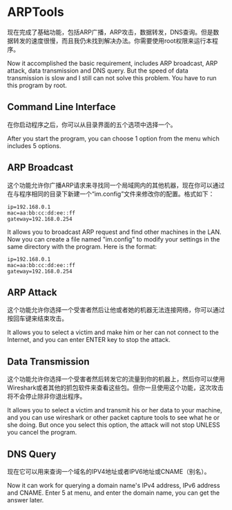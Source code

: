 # ARPTools

现在完成了基础功能，包括ARP广播，ARP攻击，数据转发，DNS查询。但是数据转发的速度很慢，而且我仍未找到解决办法。你需要使用root权限来运行本程序。

Now it accomplished the basic requirement, includes ARP broadcast, ARP attack, data transmission and DNS query. But the speed of data transmission is slow and I still can not solve this problem. You have to run this program by root.

## Command Line Interface

在你启动程序之后，你可以从目录界面的五个选项中选择一个。

After you start the program, you can choose 1 option from the menu which includes 5 options.

## ARP Broadcast

这个功能允许你广播ARP请求来寻找同一个局域网内的其他机器，现在你可以通过在与程序相同的目录下新建一个“im.config”文件来修改你的配置。格式如下：

```
ip=192.168.0.1
mac=aa:bb:cc:dd:ee::ff
gateway=192.168.0.254
```

It allows you to broadcast ARP request and find other machines in the LAN. Now you can create a file named "im.config" to modify your settings in the same directory with the program. Here is the format:

```
ip=192.168.0.1
mac=aa:bb:cc:dd:ee::ff
gateway=192.168.0.254
```

## ARP Attack

这个功能允许你选择一个受害者然后让他或者她的机器无法连接网络，你可以通过按回车键来结束攻击。

It allows you to select a victim and make him or her can not connect to the Internet, and you can enter ENTER key to stop the attack.

## Data Transmission

这个功能允许你选择一个受害者然后转发它的流量到你的机器上，然后你可以使用Wireshark或者其他的抓包软件来查看这些包。但你一旦使用这个功能，这次攻击将不会停止除非你退出程序。

It allows you to select a victim and transmit his or her data to your machine, and you can use wireshark or other packet capture tools to see what he or she doing. But once you select this option, the attack will not stop UNLESS you cancel the program.

## DNS Query

现在它可以用来查询一个域名的IPV4地址或者IPV6地址或CNAME（别名）。

Now it can work for querying a domain name's IPv4 address, IPv6 address and CNAME. Enter 5 at menu, and enter the domain name, you can get the answer later.


